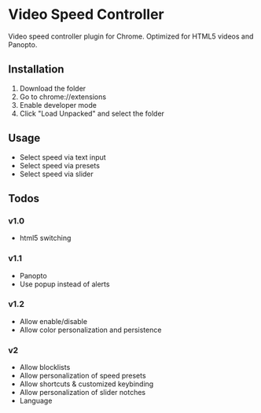 # Video Speed Controller
Video speed controller plugin for Chrome. Optimized for HTML5 videos and Panopto.

## Installation
1. Download the folder
2. Go to chrome://extensions
3. Enable developer mode
4. Click "Load Unpacked" and select the folder

## Usage
- Select speed via text input
- Select speed via presets
- Select speed via slider

## Todos
### v1.0
- html5 switching

### v1.1
- Panopto
- Use popup instead of alerts

### v1.2
- Allow enable/disable
- Allow color personalization and persistence

### v2
- Allow blocklists
- Allow personalization of speed presets
- Allow shortcuts & customized keybinding
- Allow personalization of slider notches
- Language